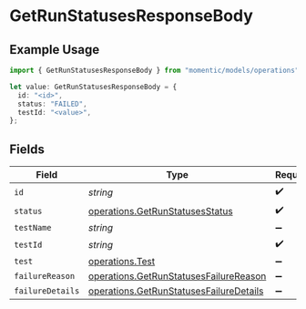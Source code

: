 # GetRunStatusesResponseBody

## Example Usage

```typescript
import { GetRunStatusesResponseBody } from "momentic/models/operations";

let value: GetRunStatusesResponseBody = {
  id: "<id>",
  status: "FAILED",
  testId: "<value>",
};
```

## Fields

| Field                                                                                              | Type                                                                                               | Required                                                                                           | Description                                                                                        |
| -------------------------------------------------------------------------------------------------- | -------------------------------------------------------------------------------------------------- | -------------------------------------------------------------------------------------------------- | -------------------------------------------------------------------------------------------------- |
| `id`                                                                                               | *string*                                                                                           | :heavy_check_mark:                                                                                 | N/A                                                                                                |
| `status`                                                                                           | [operations.GetRunStatusesStatus](../../models/operations/getrunstatusesstatus.md)                 | :heavy_check_mark:                                                                                 | N/A                                                                                                |
| `testName`                                                                                         | *string*                                                                                           | :heavy_minus_sign:                                                                                 | N/A                                                                                                |
| `testId`                                                                                           | *string*                                                                                           | :heavy_check_mark:                                                                                 | N/A                                                                                                |
| `test`                                                                                             | [operations.Test](../../models/operations/test.md)                                                 | :heavy_minus_sign:                                                                                 | N/A                                                                                                |
| `failureReason`                                                                                    | [operations.GetRunStatusesFailureReason](../../models/operations/getrunstatusesfailurereason.md)   | :heavy_minus_sign:                                                                                 | N/A                                                                                                |
| `failureDetails`                                                                                   | [operations.GetRunStatusesFailureDetails](../../models/operations/getrunstatusesfailuredetails.md) | :heavy_minus_sign:                                                                                 | N/A                                                                                                |